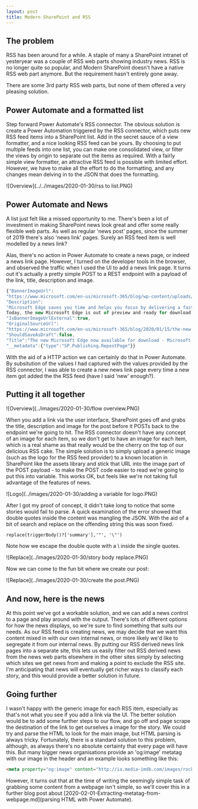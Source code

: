 ```yaml
---
layout: post
title: Modern SharePoint and RSS
---
```


## The problem ##

RSS has been around for a while. A staple of many a SharePoint intranet of yesteryear was a couple of RSS web parts showing industry news. RSS is no longer quite so popular, and Modern SharePoint doesn't have a native RSS web part anymore. But the requirement hasn't entirely gone away.

There are some 3rd party RSS web parts, but none of them offered a very pleasing solution. 

## Power Automate and a formatted list ##

Step forward Power Automate's RSS connector. The obvious solution is create a Power Automation triggered by the RSS connector, which puts new RSS feed items into a SharePoint list. Add in the secret sauce of a view formatter, and a nice looking RSS feed can be yours. By choosing to put multiple feeds into one list, you can make one consolidated view, or filter the views by origin to separate out the items as required. With a fairly simple view formatter, an attractive RSS feed is possible with limited effort. However, we have to make all the effort to do the formatting, and any changes mean delving in to the JSON that does the formatting.

![Overview](../../images/2020-01-30/rss to list.PNG)

## Power Automate and News ##

A list just felt like a missed opportunity to me. There's been a lot of investment in making SharePoint news look great and offer some really flexible web parts. As well as regular 'news post' pages, since the summer of 2019 there's also 'news link' pages. Surely an RSS feed item is well modelled by a news link?

Alas, there's no action in Power Automate to create a news page, or indeed a news link page. However, I turned on the developer tools in the browser, and observed the traffic when I used the UI to add a news link page. It turns out it's actually a pretty simple POST to a REST endpoint with a payload of the link, title, description and image. 

``` javascript
{"BannerImageUrl":
"https://www.microsoft.com/en-us/microsoft-365/blog/wp-content/uploads/sites/2/2020/01/Microsoft-Edge-FB.jpg",
"Description":
"Microsoft Edge saves you time and helps you focus by delivering a fast and secure way to get things done on the web. 
Today, the new Microsoft Edge is out of preview and ready for download on all supported versions of Windows and macOS and in more tha",
"IsBannerImageUrlExternal":true,
"OriginalSourceUrl":
"https://www.microsoft.com/en-us/microsoft-365/blog/2020/01/15/the-new-microsoft-edge-now-available-for-download/",
"ShouldSaveAsDraft":false,
"Title":"The new Microsoft Edge now available for download - Microsoft 365 Blog",
"__metadata":{"type":"SP.Publishing.RepostPage"}}
```

With the aid of a HTTP action we can certainly do that in Power Automate. By subsitution of the values I had captured with the values provided by the RSS connector, I was able to create a new news link page every time a new item got added the the RSS feed (have I said 'new' enough?).

## Putting it all together ##

![Overview](../images/2020-01-30/flow overview.PNG)

When you add a link via the user interface, SharePoint goes off and grabs the title, description and image for the post before it POSTs back to the endpoint we're going to hit. The RSS connector doesn't have any concept of an image for each item, so we don't get to have an image for each item, which is a real shame as that really would be the cherry on the top of our delicious RSS cake. The simple solution is to simply upload a generic image (such as the logo for the RSS feed provider) to a known location in SharePoint like the assets library and stick that URL into the image part of the POST payload - to make the POST code easier to read we're going to put this into variable. This works OK, but feels like we're not taking full advantage of the features of news. 

![Logo](../images/2020-01-30/adding a variable for logo.PNG)

After I got my proof of concept, it didn't take long to notice that some stories would fail to parse. A quick examination of the error showed that double quotes inside the content was mangling the JSON. With the aid of a bit of search and replace on the offending string this was soon fixed.

```VBScript
replace(triggerBody()?['summary'],'"', '\"')
```

Note how we escape the double quote with a \ inside the single quotes.

![Replace](../images/2020-01-30/story body replace.PNG)

Now we can come to the fun bit where we create our post:

![Replace](../images/2020-01-30/create the post.PNG)

## And now, here is the news ##

At this point we've got a workable solution, and we can add a news control to a page and play around with the output. There's lots of different options for how the news displays, so we're sure to find something that suits our needs. As our RSS feed is creating news, we may decide that we want this content mixed in with our own internal news, or more likely we'd like to segregate it from our internal news. By putting our RSS derived news link pages into a separate site, this lets us easily filter out RSS derived news from the news web parts elsewhere in the other sites simply by selecting which sites we get news from and making a point to exclude the RSS site. I'm anticipating that news will eventually get richer ways to classify each story, and this would provide a better solution in future. 

## Going further ##

I wasn't happy with the generic image for each RSS item, especially as that's not what you see if you add a link via the UI. The better solution would be to add some further steps to our flow, and go off and page scrape the destination of the link to get ourselves a  image for the story. We could try and parse the HTML to look for the main image, but HTML parsing is always tricky. Fortunately, there is a standard solution to this problem, although, as always there's no absolute certainty that every page will have this. But many bigger news organisations provide an 'og:image' metatag with our image in the header and an example looks something like this:

```HTML
<meta property="og:image" content="http://ia.media-imdb.com/images/rock.jpg" /> 
```

However, it turns out that at the time of writing the seemingly simple task of grabbing some content from a webpage isn't simple, so we'll cover this in a further blog post about [2020-02-01-Extracting-metatag-from-webpage.md](parsing HTML with Power Automate).
